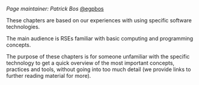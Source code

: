 *Page maintainer: Patrick Bos* [@egpbos](https://github.com/egpbos)

These chapters are based on our experiences with using specific software technologies.

The main audience is RSEs familiar with basic computing and programming concepts.

The purpose of these chapters is for someone unfamiliar with the specific technology to get a quick overview of the most important concepts, practices and tools, without going into too much detail (we provide links to further reading material for more).